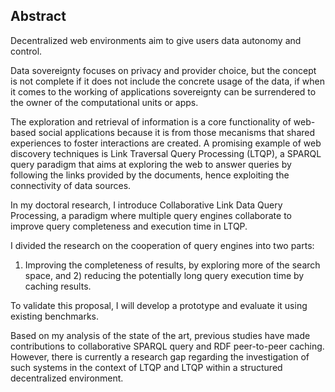 ## Abstract
<!-- Context -->
Decentralized web environments aim to give users data autonomy and control.
<!-- Need -->
Data sovereignty focuses on privacy and provider choice,
but the concept is not complete if it does not include the concrete usage of the data,
if when it comes to the working of applications sovereignty can be
surrendered to the owner of the computational units or apps.
<!-- Task -->
The exploration and retrieval of information is a core functionality of web-based social
applications because it is from those mecanisms that shared experiences to foster interactions are created.
A promising example of web discovery techniques is Link Traversal Query Processing (LTQP),
a SPARQL query paradigm that aims at exploring the web to answer queries by following the links provided by the documents,
hence exploiting the connectivity of data sources.
<!-- Object -->
In my doctoral research, I introduce Collaborative Link Data Query Processing,
a paradigm where multiple query engines collaborate to improve query completeness and execution time in LTQP.
<!-- Findings -->
I divided the research on the cooperation of query engines into two parts:
1) Improving the completeness of results, by exploring more of the search space,
and 2) reducing the potentially long query execution time by caching results.
<!-- Conclusion -->
To validate this proposal, I will develop a prototype and evaluate it using existing benchmarks.
<!-- Perspectives -->
Based on my analysis of the state of the art,
previous studies have made contributions to collaborative SPARQL query and RDF peer-to-peer caching.
However, there is currently a research gap regarding the investigation of such systems in
the context of LTQP and LTQP within a structured decentralized environment.
